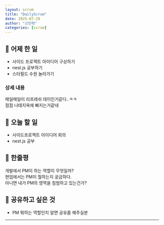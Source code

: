 ```yaml
---
layout: scrum
title: "DailyScrum"
date: 2025-07-29
author: "신민혁"
categories: [scrum]
---
```


## 📝 어제 한 일

- 사이드 프로젝트 아이디어 구상하기
- nest.js 공부하기
- 스타필드 수원 놀러가기

### 상세 내용

매일매일이 리프레쉬 데이인거같다..ㅋㅋ  
점점 나태지옥에 빠지는거같네

## 🎯 오늘 할 일

- 사이드프로젝트 아이디어 회의
- nest.js 공부

## 💭 한줄평

개발에서 PM이 하는 역할이 무엇일까?  
현업에서는 PM이 뭘하는지 궁금하다.  
아니면 내가 PM의 영역을 침범하고 있는건가?

## 🔗 공유하고 싶은 것

- PM 뭐하는 역할인지 알면 공유좀 해주실분

---


